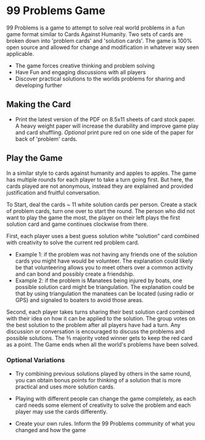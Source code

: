 99 Problems Game
================

99 Problems is a game to attempt to solve real world problems in a fun game format similar to Cards Against Humanity. Two sets of cards are broken down into 'problem cards' and 'solution cards'. The game is 100% open source and allowed for change and modification in whatever way seen applicable.

-   The game forces creative thinking and problem solving
-   Have Fun and engaging discussions with all players
-   Discover practical solutions to the worlds problems for sharing and developing further

Making the Card
---------------

-   Print the latest version of the PDF on 8.5x11 sheets of card stock paper. A heavy weight paper will increase the durability and improve game play and card shuffling. *Optional* print pure red on one side of the paper for back of 'problem' cards.

Play the Game
-------------

In a similar style to cards against humanity and apples to apples. The game has multiple rounds for each player to take a turn going first. But here, the cards played are not anonymous, instead they are explained and provided justification and fruitful conversation.

To Start, deal the cards ~ 11 white solution cards per person. Create a stack of problem cards, turn one over to start the round. The person who did not want to play the game the most, the player on their left plays the first solution card and game continues clockwise from there.

First, each player uses a best guess solution white “solution” card combined with creativity to solve the current red problem card.

-   Example 1: if the problem was not having any friends one of the solution cards you might have would be volunteer. The explanation could likely be that volunteering allows you to meet others over a common activity and can bond and possibly create a friendship.
-   Example 2: if the problem is Manatees being injured by boats, one possible solution card might be triangulation. The explanation could be that by using triangulation the manatees can be located (using radio or GPS) and signaled to boaters to avoid those areas.

Second, each player takes turns sharing their best solution card combined with their idea on how it can be applied to the solution. The group votes on the best solution to the problem after all players have had a turn. Any discussion or conversation is encouraged to discuss the problems and possible solutions. The ⅗ majority voted winner gets to keep the red card as a point. The Game ends when all the world's problems have been solved.

### Optional Variations

-   Try combining previous solutions played by others in the same round, you can obtain bonus points for thinking of a solution that is more practical and uses more solution cards.

<!-- -->

-   Playing with different people can change the game completely, as each card needs some element of creativity to solve the problem and each player may use the cards differently.

<!-- -->

-   Create your own rules. Inform the 99 Problems community of what you changed and how the game
